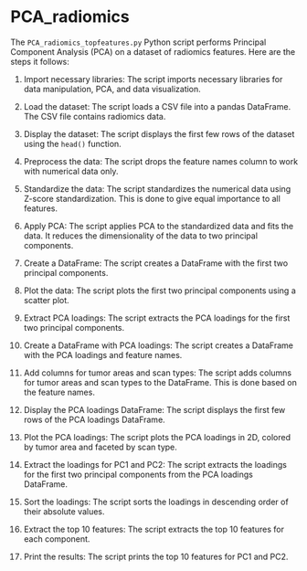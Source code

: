 # PCA_radiomics
The `PCA_radiomics_topfeatures.py` Python script performs Principal Component Analysis (PCA) on a dataset of radiomics features. Here are the steps it follows:

1. Import necessary libraries: The script imports necessary libraries for data manipulation, PCA, and data visualization.

2. Load the dataset: The script loads a CSV file into a pandas DataFrame. The CSV file contains radiomics data.

3. Display the dataset: The script displays the first few rows of the dataset using the `head()` function.

4. Preprocess the data: The script drops the feature names column to work with numerical data only.

5. Standardize the data: The script standardizes the numerical data using Z-score standardization. This is done to give equal importance to all features.

6. Apply PCA: The script applies PCA to the standardized data and fits the data. It reduces the dimensionality of the data to two principal components.

7. Create a DataFrame: The script creates a DataFrame with the first two principal components.

8. Plot the data: The script plots the first two principal components using a scatter plot.

9. Extract PCA loadings: The script extracts the PCA loadings for the first two principal components.

10. Create a DataFrame with PCA loadings: The script creates a DataFrame with the PCA loadings and feature names.

11. Add columns for tumor areas and scan types: The script adds columns for tumor areas and scan types to the DataFrame. This is done based on the feature names.

12. Display the PCA loadings DataFrame: The script displays the first few rows of the PCA loadings DataFrame.

13. Plot the PCA loadings: The script plots the PCA loadings in 2D, colored by tumor area and faceted by scan type.

14. Extract the loadings for PC1 and PC2: The script extracts the loadings for the first two principal components from the PCA loadings DataFrame.

15. Sort the loadings: The script sorts the loadings in descending order of their absolute values.

16. Extract the top 10 features: The script extracts the top 10 features for each component.

17. Print the results: The script prints the top 10 features for PC1 and PC2.
